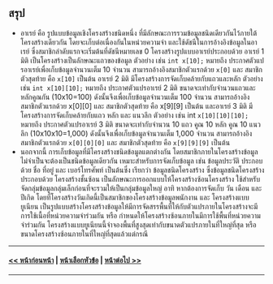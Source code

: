 ## สรุป

* อาเรย์ คือ รูปแบบข้อมูลเชิงโครงสร้างชนิดหนึ่ง ที่มีลักษณะการรวมข้อมูลชนิดเดียวกันไว้ภายใต้โครงสร้างเดียวกัน โดยจะเก็บต่อเนื่องกันในหน่วยความจำ และใช้ดัชนีในการอ้างอิงข้อมูลในอาเรย์ ซึ่งสมาชิกลำดับแรกจะเริ่มต้นที่ดัชนีหมายเลข 0 โครงสร้างรูปแบบอาเรย์ประกอบด้วย อาเรย์ 1 มิติ เป็นโครงสร้างเป็นลักษณะแถวของข้อมูล ตัวอย่าง เช่น ```int x[10];``` หมายถึง ประกาศตัวแปรอาเรย์เพื่อเก็บข้อมูลจำนวนเต็ม 10 จำนวน สามารถอ้างอิงสมาชิกตัวแรกด้วย ```x[0]``` และ สมาชิกตัวสุดท้าย คือ ```x[10]``` เป็นต้น  อาเรย์ 2 มิติ มีโครงสร้างการจัดเก็บคล้ายกับแถวและหลัก ตัวอย่าง เช่น ```int x[10][10];``` หมายถึง ประกาศตัวแปรอาเรย์ 2 มิติ ขนาดจะเท่ากับจำนวนแถวและหลักคูณกัน (10x10=100) ดังนั้นจึงเพื่อเก็บข้อมูลจำนวนเต็ม 100 จำนวน สามารถอ้างอิงสมาชิกตัวแรกด้วย x[0][0] และ สมาชิกตัวสุดท้าย คือ x[9][9] เป็นต้น และอาเรย์ 3 มิติ มีโครงสร้างการจัดเก็บคล้ายกับแถว หลัก และ แนวลึก ตัวอย่าง เช่น int ```x[10][10][10];``` หมายถึง ประกาศตัวแปรอาเรย์ 3 มิติ ขนาดจะเท่ากับจำนวน 10 แถว คูณ 10 หลัก คูณ 10 แนวลึก (10x10x10=1,000) ดังนั้นจึงเพื่อเก็บข้อมูลจำนวนเต็ม 1,000 จำนวน สามารถอ้างอิงสมาชิกตัวแรกด้วย ```x[0][0][0]``` และ สมาชิกตัวสุดท้าย คือ ```x[9][9][9]``` เป็นต้น
* นอกจากนี้ การเก็บข้อมูลที่มีโครงสร้างชนิดข้อมูลแตกต่างกัน โดยสมาชิกภายในโครงสร้างข้อมูลไม่จำเป็นจะต้องเป็นชนิดข้อมูลเดียวกัน เหมาะสำหรับการจัดเก็บข้อมูล เช่น ข้อมูลประวัติ ประกอบด้วย ชื่อ ที่อยู่ และ เบอร์โทรศัพท์ เป็นต้นซึ่ง เรียกว่า ข้อมูลชนิดโครงสร้าง ซึ่งข้อมูลชนิดโครงสร้างประกอบด้วย โครงสร้างชั้นซ้อน เป็นลักษณะการออกแบบให้โครงสร้างซ้อนโครงสร้าง ใช้สำหรับจัดกลุ่มข้อมูลกลุ่มเล็กก่อนที่จะรวมให้เป็นกลุ่มข้อมูลใหญ่ อาทิ หากต้องการจัดเก็บ วัน เดือน และ ปีเกิด โดยที่โครงสร้างวันเกิดนี้เป็นสมาชิกของโครงสร้างข้อมูลพนักงาน และ โครงสร้างแบบยูเนียน เป็นรูปแบบสร้างโครงสร้างข้อมูลให้มีการจัดสรรพื้นที่ให้กับตัวแปรภายในโครงสร้างจะมีการใช้เนื้อที่หน่วยความจำร่วมกัน หรือ กำหนดให้โครงสร้างซ้อนภายในมีการใช้พื้นที่หน่วยความจำร่วมกัน โครงสร้างแบบยูเนียนนี้จำจองพื้นที่สูงสุดเท่ากับขนาดตัวแปรภายในที่ใหญ่ที่สุด หรือ ขนาดโครงสร้างซ้อนภายในที่ใหญ่ที่สุดแล้วแต่กรณี

---
#### [<< หน้าก่อนหน้า](0705.md) | [หน้าเลือกหัวข้อ](README.md) | [หน้าต่อไป >>](0710.md)
---
